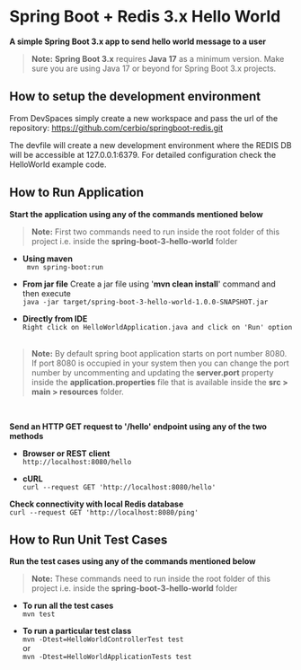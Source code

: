 # Spring Boot + Redis 3.x Hello World

**A simple Spring Boot 3.x app to send hello world message to a user**

> **Note:** **Spring Boot 3.x** requires **Java 17** as a minimum version. Make sure you are using Java 17 or beyond for Spring Boot 3.x projects.



## How to setup the development environment
From DevSpaces simply create a new workspace and pass the url of the repository: https://github.com/cerbio/springboot-redis.git

The devfile will create a new development environment where the REDIS DB will be accessible at 127.0.0.1:6379.
For detailed configuration check the HelloWorld example code.


## How to Run Application

**Start the application using any of the commands mentioned below**

> **Note:** First two commands need to run inside the root folder of this project i.e. inside the **spring-boot-3-hello-world** folder


- **Using maven** <br/>``` mvn spring-boot:run```


- **From jar file**
  Create a jar file using '**mvn clean install**' command and then execute
  <br/>```java -jar target/spring-boot-3-hello-world-1.0.0-SNAPSHOT.jar```


- **Directly from IDE**
  <br/>```Right click on HelloWorldApplication.java and click on 'Run' option```
  <br/><br/>

> **Note:** By default spring boot application starts on port number 8080. If port 8080 is occupied in your system then you can change the port number by uncommenting and updating the **server.port** property inside the **application.properties** file that is available inside the **src > main > resources** folder.

<br/>

**Send an HTTP GET request to '/hello' endpoint using any of the two methods**

- **Browser or REST client**
  <br/>```http://localhost:8080/hello```


- **cURL**
  <br/>```curl --request GET 'http://localhost:8080/hello'```


**Check connectivity with local Redis database**
  <br/>```curl --request GET 'http://localhost:8080/ping'```


## How to Run Unit Test Cases

**Run the test cases using any of the commands mentioned below**

> **Note:** These commands need to run inside the root folder of this project i.e. inside the **spring-boot-3-hello-world** folder

- **To run all the test cases**
  <br/>```mvn test```


- **To run a particular test class**
  <br/>```mvn -Dtest=HelloWorldControllerTest test```
  <br/>or
  <br/>```mvn -Dtest=HelloWorldApplicationTests test```

